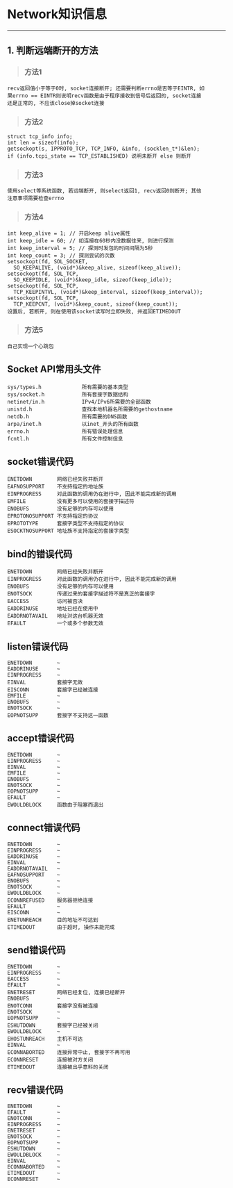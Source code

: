# **Network知识信息** #
***


## **1. 判断远端断开的方法** ##
> ### **方法1** ###
    recv返回值小于等于0时, socket连接断开; 还需要判断errno是否等于EINTR, 如
    果errno == EINTR则说明recv函数是由于程序接收到信号后返回的, socket连接
    还是正常的, 不应该close掉socket连接
> ### **方法2** ###
    struct tcp_info info;
    int len = sizeof(info);
    getsockopt(s, IPPROTO_TCP, TCP_INFO, &info, (socklen_t*)&len);
    if (info.tcpi_state == TCP_ESTABLISHED) 说明未断开 else 则断开
> ### **方法3** ###
    使用select等系统函数, 若远端断开, 则select返回1, recv返回0则断开; 其他
    注意事项需要检查errno
> ### **方法4** ###
    int keep_alive = 1; // 开启keep alive属性
    int keep_idle = 60; // 如连接在60秒内没数据往来, 则进行探测
    int keep_interval = 5; // 探测时发包的时间间隔为5秒
    int keep_count = 3; // 探测尝试的次数
    setsockopt(fd, SOL_SOCKET, 
      SO_KEEPALIVE, (void*)&keep_alive, sizeof(keep_alive));
    setsockopt(fd, SOL_TCP, 
      SO_KEEPIDLE, (void*)&keep_idle, sizeof(keep_idle));
    setsockopt(fd, SOL_TCP, 
      TCP_KEEPINTVL, (void*)&keep_interval, sizeof(keep_interval));
    setsockopt(fd, SOL_TCP, 
      TCP_KEEPCNT, (void*)&keep_count, sizeof(keep_count));
    设置后, 若断开, 则在使用该socket读写时立即失败, 并返回ETIMEDOUT 
> ### **方法5** ###
    自己实现一个心跳包



## **Socket API常用头文件**
    sys/types.h             所有需要的基本类型
    sys/socket.h            所有套接字数据结构
    netinet/in.h            IPv4/IPv6所需要的全部函数
    unistd.h                查找本地机器名所需要的gethostname
    netdb.h                 所有需要的DNS函数
    arpa/inet.h             以inet_开头的所有函数
    errno.h                 所有错误处理信息
    fcntl.h                 所有文件控制信息


## **socket错误代码**
    ENETDOWN        网络已经失败并断开
    EAFNOSUPPORT    不支持指定的地址族
    EINPROGRESS     对此函数的调用仍在进行中, 因此不能完成新的调用
    EMFILE          没有更多可以使用的套接字描述符
    ENOBUFS         没有足够的内存可以使用
    EPROTONOSUPPORT 不支持指定的协议
    EPROTOTYPE      套接字类型不支持指定的协议
    ESOCKTNOSUPPORT 地址族不支持指定的套接字类型


## **bind的错误代码**
    ENETDOWN        网络已经失败并断开
    EINPROGRESS     对此函数的调用仍在进行中, 因此不能完成新的调用
    ENOBUFS         没有足够的内存可以使用
    ENOTSOCK        传递过来的套接字描述符不是真正的套接字
    EACCESS         访问被否决
    EADDRINUSE      地址已经在使用中
    EADDRNOTAVAIL   地址对这台机器无效
    EFAULT          一个或多个参数无效


## **listen错误代码**
    ENETDOWN        ~
    EADDRINUSE      ~
    EINPROGRESS     ~
    EINVAL          套接字无效
    EISCONN         套接字已经被连接
    EMFILE          ~
    ENOBUFS         ~
    ENOTSOCK        ~
    EOPNOTSUPP      套接字不支持这一函数


## **accept错误代码**
    ENETDOWN        ~
    EINPROGRESS     ~
    EINVAL          ~
    EMFILE          ~
    ENOBUFS         ~
    ENOTSOCK        ~
    EOPNOTSUPP      ~
    EFAULT          ~
    EWOULDBLOCK     函数由于阻塞而退出


## **connect错误代码**
    ENETDOWN        ~
    EINPROGRESS     ~
    EADDRINUSE      ~
    EINVAL          ~
    EADDRNOTAVAIL   ~
    EAFNOSUPPORT    ~
    ENOBUFS         ~
    ENOTSOCK        ~
    EWOULDBLOCK     ~
    ECONNREFUSED    服务器拒绝连接
    EFAULT          ~
    EISCONN         ~
    ENETUNREACH     目的地址不可达到
    ETIMEDOUT       由于超时, 操作未能完成


## **send错误代码**
    ENETDOWN        ~
    EINPROGRESS     ~
    EACCESS         ~
    EFAULT          ~
    ENETRESET       网络已经复位, 连接已经断开
    ENOBUFS         ~
    ENOTCONN        套接字没有被连接
    ENOTSOCK        ~
    EOPNOTSUPP      ~
    ESHUTDOWN       套接字已经被关闭
    EWOULDBLOCK     ~
    EHOSTUNREACH    主机不可达
    EINVAL          ~
    ECONNABORTED    连接异常中止, 套接字不再可用
    ECONNRESET      连接被对方关闭
    ETIMEDOUT       连接被出乎意料的关闭


## **recv错误代码**
    ENETDOWN        ~
    EFAULT          ~
    ENOTCONN        ~
    EINPROGRESS     ~
    ENETRESET       ~
    ENOTSOCK        ~
    EOPNOTSUPP      ~
    ESHUTDOWN       ~
    EWOULDBLOCK     ~
    EINVAL          ~
    ECONNABORTED    ~
    ETIMEDOUT       ~
    ECONNRESET      ~
